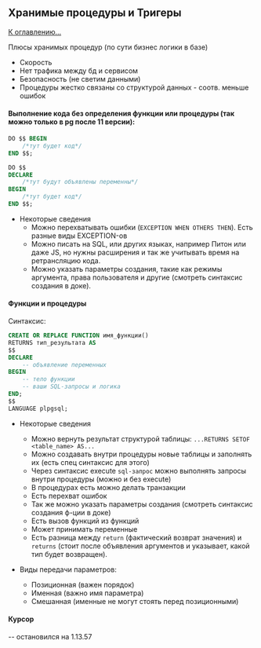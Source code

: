 ## Хранимые процедуры и Тригеры

[К оглавлению...](/README.md)

Плюсы хранимых процедур (по сути бизнес логики в базе)

- Скорость
- Нет трафика между бд и сервисом
- Безопасность (не светим данными)
- Процедуры жестко связаны со структурой данных - соотв. меньше ошибок

#### Выполнение кода без определения функции или процедуры (так можно только в pg после 11 версии):

```sql
DO $$ BEGIN
    /*тут будет код*/ 
END $$;
```

```sql
DO $$ 
DECLARE 
    /*тут будут объявлены переменны*/ 
BEGIN 
    /*тут будет код*/ 
END $$;
```

- Некоторые сведения
    - Можно перехватывать ошибки (`EXCEPTION WHEN OTHERS THEN`). Есть разные виды EXCEPTION-ов
    - Можно писать на SQL, или других языках, например Питон или даже JS, но нужны расширения и так же учитывать время
      на ретрансляцию кода.
    - Можно указать параметры создания, такие как режимы аргумента, права пользователя и другие (смотреть синтаксис
      создания в доке).

#### Функции и процедуры

Синтаксис:

```sql
CREATE OR REPLACE FUNCTION имя_функции()
RETURNS тип_результата AS
$$
DECLARE
    -- объявление переменных
BEGIN
    -- тело функции
    -- ваши SQL-запросы и логика
END;
$$
LANGUAGE plpgsql;
```

- Некоторые сведения
    - Можно вернуть результат структурой таблицы: `...RETURNS SETOF <table_name> AS...`
    - Можно создавать внутри процедуры новые таблицы и заполнять их (есть спец синтаксис для этого)
    - Через синтаксис execute `sql-запрос` можно выполнять запросы внутри процедуры (можно и без execute)
    - В процедурах есть можно делать транзакции
    - Есть перехват ошибок
    - Так же можно указать параметры создания (смотреть синтаксис создания ф-ции в доке)
    - Есть вызов функций из функций
    - Может принимать переменные
    - Есть разница между `return` (фактический возврат значения) и `returns` (стоит после объявления аргументов и
      указывает, какой тип будет возвращен).

- Виды передачи параметров:
    - Позиционная (важен порядок)
    - Именная (важно имя параметра)
    - Смешанная (именные не могут стоять перед позиционными)

#### Курсор

-- остановился на 1.13.57